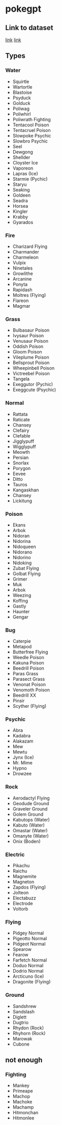# pokegpt

## Link to dataset
[link](https://www.kaggle.com/datasets/thedagger/pokemon-generation-one?resource=download)
[link](https://www.kaggle.com/datasets/mikoajkolman/pokemon-images-first-generation17000-files)


## Types

### Water
- Squirtle
- Wartortle
- Blastoise
- Psyduck
- Golduck
- Poliwag
- Poliwhirl
- Poliwrath Fighting
- Tentacool Poison
- Tentacruel Poison
- Slowpoke Psychic
- Slowbro Psychic
- Seel
- Dewgong
- Shellder
- Cloyster Ice
- Vaporeon
- Lapras (Ice)
- Starmie (Pychic)
- Staryu
- Seaking
- Goldeen
- Seadra
- Horsea
- Kingler
- Krabby
- Gyarados

### Fire
- Charizard Flying
- Charmander
- Charmeleon
- Vulpix
- Ninetales
- Growlithe
- Arcanine
- Ponyta
- Rapidash
- Moltres (Flying)
- Flareon
- Magmar

### Grass
- Bulbasaur Poison
- Ivysaur Poison
- Venusaur Poison
- Oddish Poison
- Gloom Poison
- Vileplume Poison
- Bellsprout Poison
- Wheepinbell Poison
- Victreebel Poison
- Tangela
- Exeggutor (Pychic)
- Exeggcute (Psychic)

### Normal
- Rattata
- Raticate
- Chansey
- Clefairy
- Clefable
- Jigglypuff
- Wigglypuff
- Meowth
- Persian
- Snorlax
- Porygon
- Eevee
- Ditto
- Tauros
- Kangaskhan
- Chansey
- Lickitung

### Poison
- Ekans
- Arbok
- Nidoran
- Nidorina
- Nidoqueen
- Nidorano
- Nidorino
- Nidoking
- Zubat Flying
- Golbat Flying
- Grimer
- Muk
- Arbok
- Weezing
- Koffing
- Gastly
- Haunter
- Gengar

### Bug
- Caterpie
- Metapod
- Butterfree Flying
- Weedle Poison
- Kakuna Poison
- Beedrill Poison
- Paras Grass
- Parasect Grass
- Venonat Poison
- Venomoth Poison
- Beedrill XX
- Pinsir
- Scyther (Flying)

### Psychic
- Abra
- Kadabra
- Alakazam
- Mew
- Mewtu
- Jynx (Ice)
- Mr. Mime
- Hypno
- Drowzee

### Rock
- Aerodactyl  Flying
- Geodude Ground
- Graveler Ground
- Golem Ground
- Kabutops (Water)
- Kabuto (Water)
- Omastar (Water)
- Omanyte (Water)
- Onix (Boden)

### Electric
- Pikachu
- Raichu
- Magnemite
- Magneton
- Zapdos (Flying)
- Jolteon
- Electabuzz
- Electrode
- Voltorb

### Flying
- Pidgey Normal
- Pigeotto Normal
- Pidgeot Normal
- Spearow
- Fearow
- Farfetch Normal
- Doduo Normal
- Dodrio Normal
- Arcticuno (Ice)
- Dragonite (Flying)

### Ground
- Sandshrew
- Sandslash
- Diglett
- Dugtrio
- Rhydon (Rock)
- Rhyhorn (Rock)
- Marowak
- Cubone

## not enough

### Fighting
- Mankey
- Primeape
- Machop
- Machoke
- Machamp
- Hitmonchan
- Hitmonlee

